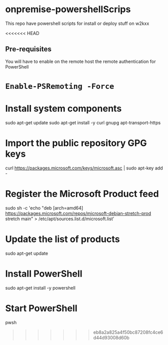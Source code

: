 # onpremise-powershellScrips
 This repo have powershell scripts for install or deploy stuff on w2kxx


<<<<<<< HEAD
## Pre-requisites

You will have to enable on the remote host the remote authentication for PowerShell 

`Enable-PSRemoting -Force`
=======
# Install system components
sudo apt-get update
sudo apt-get install -y curl gnupg apt-transport-https

# Import the public repository GPG keys
curl https://packages.microsoft.com/keys/microsoft.asc | sudo apt-key add -

# Register the Microsoft Product feed
sudo sh -c 'echo "deb [arch=amd64] https://packages.microsoft.com/repos/microsoft-debian-stretch-prod stretch main" > /etc/apt/sources.list.d/microsoft.list'

# Update the list of products
sudo apt-get update

# Install PowerShell
sudo apt-get install -y powershell

# Start PowerShell
pwsh
>>>>>>> eb8a2a825a4f50bc87208fc4ce6d44d93008d60b
